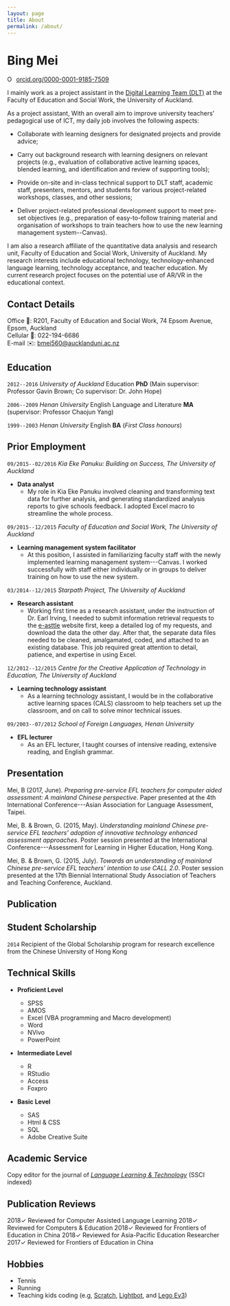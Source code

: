 ```yaml
---
layout: page
title: About
permalink: /about/
---
```


# Bing Mei

<div itemscope itemtype="https://schema.org/Person"><a itemprop="sameAs" content="https://orcid.org/0000-0001-9185-7509" href="https://orcid.org/0000-0001-9185-7509" target="orcid.widget" rel="noopener noreferrer" style="vertical-align:top;"><img src="https://orcid.org/sites/default/files/images/orcid_16x16.png" style="width:1em;margin-right:.5em;" alt="ORCID iD icon">orcid.org/0000-0001-9185-7509</a></div>

I mainly work as a project assistant in the [Digital Learning Team (DLT)](http://www.education.auckland.ac.nz/en/about/teaching-learning/create.html) at the Faculty of Education and Social Work, the University of Auckland.



As a project assistant, With an overall aim to improve university teachers' pedagogical use of ICT, my daily job involves the following aspects:

  * Collaborate with learning designers for designated projects and provide advice;

  * Carry out background research with learning designers on relevant projects (e.g., evaluation of collaborative active learning spaces, blended learning, and identification and review of supporting tools);

  * Provide on-site and in-class technical support to DLT staff, academic staff, presenters, mentors, and students for various project-related workshops, classes, and other sessions;

  * Deliver project-related professional development support to meet pre-set objectives (e.g., preparation of easy-to-follow training material and organisation of workshops to train teachers how to use the new learning management system--Canvas).

I am also a research affiliate of the quantitative data analysis and research unit, Faculty of Education and Social Work, University of Auckland. My research interests include educational technology, technology-enhanced language learning, technology acceptance, and teacher education. My current research project focuses on the potential use of AR/VR in the educational context.

## Contact Details

  Office 💼: R201, Faculty of Education and Social Work, 74 Epsom Avenue, Epsom, Auckland  
  Cellular 📱: 022-194-6686  
  E-mail ✉️: bmei560@aucklanduni.ac.nz  


## Education
`2012--2016`
_University of Auckland_ Education __PhD__ (Main supervisor: Professor Gavin Brown; Co supervisor: Dr. John Hope)

`2006--2009`
_Henan University_ English Language and Literature __MA__ (supervisor: Professor Chaojun Yang)

`1999--2003`
_Henan University_ English __BA__ (_First Class honours_)

## Prior Employment

`09/2015--02/2016`
_Kia Eke Panuku: Building on Success, The University of Auckland_

* **Data analyst**
    * My role in Kia Eke Panuku involved cleaning and transforming text data for further analysis, and generating standardized analysis reports to give schools feedback. I adopted Excel macro to streamline the whole process.

`09/2015--12/2015`
_Faculty of Education and Social Work, The University of Auckland_

* **Learning management system facilitator**
     * At this position, I assisted in familiarizing faculty staff with the newly implemented learning management system---Canvas. I worked successfully with staff either individually or in groups to deliver training on how to use the new system.

`03/2014--12/2015`
_Starpath Project, The University of Auckland_

* **Research assistant**
    * Working first time as a research assistant, under the instruction of Dr. Earl Irving, I needed to submit information retrieval requests to the [e-asttle](http://e-asttle.tki.org.nz/) website first, keep a detailed log of my requests, and download the data the other day. After that, the separate data files needed to be cleaned, amalgamated, coded, and attached to an existing database. This job required great attention to detail, patience, and expertise in using Excel.

`12/2012--12/2015`
_Centre for the Creative Application of Technology in Education, The University of Auckland_

* **Learning technology assistant**
    * As a learning technology assistant, I would be in the collaborative active learning spaces (CALS) classroom to help teachers set up the classroom, and on call to solve minor technical issues.

`09/2003--07/2012`
_School of Foreign Languages, Henan University_

* **EFL lecturer**
    * As an EFL lecturer, I taught courses of intensive reading, extensive reading, and English grammar.  

## Presentation

Mei, B (2017, June). _Preparing pre-service EFL teachers for computer aided assessment: A mainland Chinese perspective_. Paper presented at the 4th International Conference---Asian Association for Language Assessment, Taipei.

Mei, B. & Brown, G. (2015, May). _Understanding mainland Chinese pre-service EFL teachers' adoption of innovative technology enhanced assessment approaches_. Poster session presented at the International Conference---Assessment for Learning in Higher Education, Hong Kong.

Mei, B. & Brown, G. (2015, July). _Towards an understanding of mainland Chinese pre-service EFL teachers' intention to use CALL 2.0_. Poster session presented at the 17th Biennial International Study Association of Teachers and Teaching Conference, Auckland.

## Publication

<script src="https://bibbase.org/show?bib=https%3A%2F%2Fapi.zotero.org%2Fusers%2F1365598%2Fcollections%2FXYC47ZTD%2Fitems%3Fkey%3DXPeILBDiY6SJLW90nV0aqGVs%26format%3Dbibtex%26limit%3D100&jsonp=1"></script>


## Student Scholarship

`2014`
Recipient of the Global Scholarship program for research excellence from the Chinese University of Hong Kong

## Technical Skills

  * __Proficient Level__
    * SPSS
    + AMOS
    * Excel (VBA programming and Macro development)
    * Word
    * NVivo
    * PowerPoint  

  * __Intermediate Level__
    * R
    * RStudio
    * Access
    * Foxpro

  * __Basic Level__
    * SAS
    * Html & CSS
    * SQL
    * Adobe Creative Suite  

## Academic Service

Copy editor for the journal of _[Language Learning & Technology](http://llt.msu.edu/)_ (SSCI indexed)

## Publication Reviews
2018✓ Reviewed for Computer  Assisted Language Learning
2018✓ Reviewed for Computers & Education
2018✓ Reviewed for Frontiers of Education in China
2018✓ Reviewed for Asia-Pacific Education Researcher
2017✓ Reviewed for Frontiers of Education in China

## Hobbies

  + Tennis
  + Running
  + Teaching kids coding (e.g, [Scratch](https://scratch.mit.edu/),  [Lightbot](https://lightbot.com/), and [Lego Ev3](http://www.lego.com/en-us/mindstorms))
